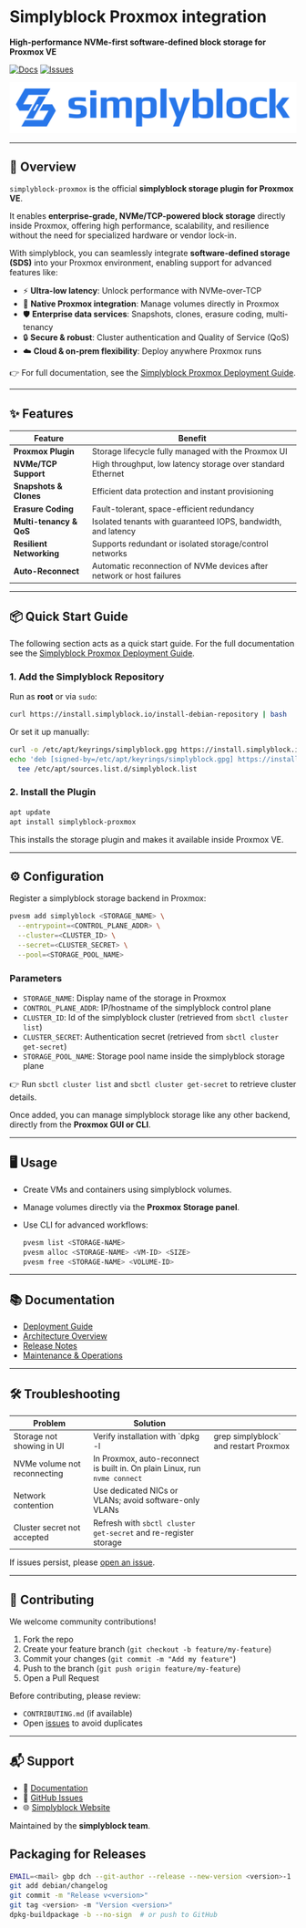 # Simplyblock Proxmox integration

**High-performance NVMe-first software-defined block storage for Proxmox VE**

[![Docs](https://img.shields.io/badge/Docs-simplyblock-green)](https://docs.simplyblock.io/latest/deployments/proxmox/) [![Issues](https://img.shields.io/github/issues/simplyblock/simplyblock-proxmox)](https://github.com/simplyblock/simplyblock-proxmox/issues)

![](assets/simplyblock-logo.svg)

---

## 🚀 Overview

`simplyblock-proxmox` is the official **simplyblock storage plugin for Proxmox VE**. 

It enables **enterprise-grade, NVMe/TCP-powered block storage** directly inside Proxmox, offering high performance, scalability, and resilience without the need for specialized hardware or vendor lock-in.

With simplyblock, you can seamlessly integrate **software-defined storage (SDS)** into your Proxmox environment, enabling support for advanced features like:

- ⚡ **Ultra-low latency**: Unlock performance with NVMe-over-TCP
- 🧩 **Native Proxmox integration**: Manage volumes directly in Proxmox
- 🛡️ **Enterprise data services**: Snapshots, clones, erasure coding, multi-tenancy
- 🔒 **Secure & robust**: Cluster authentication and Quality of Service (QoS)
- ☁️ **Cloud & on-prem flexibility**: Deploy anywhere Proxmox runs

👉 For full documentation, see the [Simplyblock Proxmox Deployment Guide](https://docs.simplyblock.io/latest/deployments/proxmox/).

---

## ✨ Features

| Feature                           | Benefit                                                                 |
|----------------------------------|-------------------------------------------------------------------------|
| **Proxmox Plugin**               | Storage lifecycle fully managed with the Proxmox UI                     |
| **NVMe/TCP Support**              | High throughput, low latency storage over standard Ethernet              |
| **Snapshots & Clones**           | Efficient data protection and instant provisioning                      |
| **Erasure Coding**                | Fault-tolerant, space-efficient redundancy                             |
| **Multi-tenancy & QoS**          | Isolated tenants with guaranteed IOPS, bandwidth, and latency           |
| **Resilient Networking**         | Supports redundant or isolated storage/control networks                  |
| **Auto-Reconnect**               | Automatic reconnection of NVMe devices after network or host failures   |

---

## 📦 Quick Start Guide

The following section acts as a quick start guide. For the full documentation see the [Simplyblock Proxmox Deployment Guide](https://docs.simplyblock.io/latest/deployments/proxmox/).

### 1. Add the Simplyblock Repository

Run as **root** or via `sudo`:

```bash
curl https://install.simplyblock.io/install-debian-repository | bash
````

Or set it up manually:

```bash
curl -o /etc/apt/keyrings/simplyblock.gpg https://install.simplyblock.io/simplyblock.key
echo 'deb [signed-by=/etc/apt/keyrings/simplyblock.gpg] https://install.simplyblock.io/debian stable main' | \
  tee /etc/apt/sources.list.d/simplyblock.list
```

### 2. Install the Plugin

```bash
apt update
apt install simplyblock-proxmox
```

This installs the storage plugin and makes it available inside Proxmox VE.

---

## ⚙️ Configuration

Register a simplyblock storage backend in Proxmox:

```bash
pvesm add simplyblock <STORAGE_NAME> \
  --entrypoint=<CONTROL_PLANE_ADDR> \
  --cluster=<CLUSTER_ID> \
  --secret=<CLUSTER_SECRET> \
  --pool=<STORAGE_POOL_NAME>
```

### Parameters

* `STORAGE_NAME`: Display name of the storage in Proxmox
* `CONTROL_PLANE_ADDR`: IP/hostname of the simplyblock control plane
* `CLUSTER_ID`: Id of the simplyblock cluster (retrieved from `sbctl cluster list`)
* `CLUSTER_SECRET`: Authentication secret (retrieved from `sbctl cluster get-secret`)
* `STORAGE_POOL_NAME`: Storage pool name inside the simplyblock storage plane

👉 Run `sbctl cluster list` and `sbctl cluster get-secret` to retrieve cluster details.

Once added, you can manage simplyblock storage like any other backend, directly from the **Proxmox GUI or CLI**.

---

## 🖥️ Usage

* Create VMs and containers using simplyblock volumes.
* Manage volumes directly via the **Proxmox Storage panel**.
* Use CLI for advanced workflows:

  ```bash
  pvesm list <STORAGE-NAME>
  pvesm alloc <STORAGE-NAME> <VM-ID> <SIZE>
  pvesm free <STORAGE-NAME> <VOLUME-ID>
  ```

---

## 📚 Documentation

* [Deployment Guide](https://docs.simplyblock.io/latest/deployments/proxmox/)
* [Architecture Overview](https://docs.simplyblock.io/latest/architecture/)
* [Release Notes](https://docs.simplyblock.io/latest/release-notes/)
* [Maintenance & Operations](https://docs.simplyblock.io/latest/maintenance-operations/)

---

## 🛠️ Troubleshooting

| Problem                      | Solution                                                                   |                                        |
| ---------------------------- | -------------------------------------------------------------------------- | -------------------------------------- |
| Storage not showing in UI    | Verify installation with \`dpkg -l                                         | grep simplyblock\` and restart Proxmox |
| NVMe volume not reconnecting | In Proxmox, auto-reconnect is built in. On plain Linux, run `nvme connect` |                                        |
| Network contention           | Use dedicated NICs or VLANs; avoid software-only VLANs                     |                                        |
| Cluster secret not accepted  | Refresh with `sbctl cluster get-secret` and re-register storage            |                                        |

If issues persist, please [open an issue](https://github.com/simplyblock/simplyblock-proxmox/issues).

---

## 🤝 Contributing

We welcome community contributions!

1. Fork the repo
2. Create your feature branch (`git checkout -b feature/my-feature`)
3. Commit your changes (`git commit -m "Add my feature"`)
4. Push to the branch (`git push origin feature/my-feature`)
5. Open a Pull Request

Before contributing, please review:

* `CONTRIBUTING.md` (if available)
* Open [issues](https://github.com/simplyblock/simplyblock-proxmox/issues) to avoid duplicates

---

## 📬 Support

* 📖 [Documentation](https://docs.simplyblock.io/latest/deployments/proxmox/)
* 🐞 [GitHub Issues](https://github.com/simplyblock/simplyblock-proxmox/issues)
* 🌐 [Simplyblock Website](https://www.simplyblock.io)

Maintained by the **simplyblock team**.

## Packaging for Releases

```bash
EMAIL=<mail> gbp dch --git-author --release --new-version <version>-1
git add debian/changelog
git commit -m "Release v<version>"
git tag <version> -m "Version <version>"
dpkg-buildpackage -b --no-sign  # or push to GitHub
```
